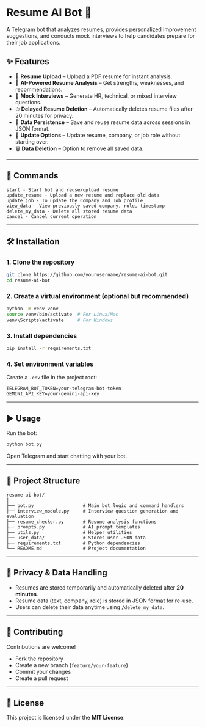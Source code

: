 # Resume AI Bot 🤖

A Telegram bot that analyzes resumes, provides personalized improvement suggestions, and conducts mock interviews to help candidates prepare for their job applications.

## ✨ Features

* 📄 **Resume Upload** – Upload a PDF resume for instant analysis.
* 🧠 **AI-Powered Resume Analysis** – Get strengths, weaknesses, and recommendations.
* 🎤 **Mock Interviews** – Generate HR, technical, or mixed interview questions.
* ⏱ **Delayed Resume Deletion** – Automatically deletes resume files after 20 minutes for privacy.
* 💾 **Data Persistence** – Save and reuse resume data across sessions in JSON format.
* 🔄 **Update Options** – Update resume, company, or job role without starting over.
* 🗑 **Data Deletion** – Option to remove all saved data.

---

## 🚀 Commands

```
start - Start bot and reuse/upload resume
update_resume - Upload a new resume and replace old data
update_job - To update the Company and Job profile
view_data - View previously saved company, role, timestamp
delete_my_data - Delete all stored resume data
cancel - Cancel current operation
```

---

## 🛠 Installation

### 1. Clone the repository

```bash
git clone https://github.com/yourusername/resume-ai-bot.git
cd resume-ai-bot
```

### 2. Create a virtual environment (optional but recommended)

```bash
python -m venv venv
source venv/bin/activate  # For Linux/Mac
venv\Scripts\activate     # For Windows
```

### 3. Install dependencies

```bash
pip install -r requirements.txt
```

### 4. Set environment variables

Create a `.env` file in the project root:

```env
TELEGRAM_BOT_TOKEN=your-telegram-bot-token
GEMINI_API_KEY=your-gemini-api-key
```

---

## ▶️ Usage

Run the bot:

```bash
python bot.py
```

Open Telegram and start chatting with your bot.

---

## 📂 Project Structure

```
resume-ai-bot/
│
├── bot.py                  # Main bot logic and command handlers
├── interview_module.py     # Interview question generation and evaluation
├── resume_checker.py       # Resume analysis functions
├── prompts.py              # AI prompt templates
├── utils.py                # Helper utilities
├── user_data/              # Stores user JSON data
├── requirements.txt        # Python dependencies
└── README.md               # Project documentation
```

---

## 🔐 Privacy & Data Handling

* Resumes are stored temporarily and automatically deleted after **20 minutes**.
* Resume data (text, company, role) is stored in JSON format for re-use.
* Users can delete their data anytime using `/delete_my_data`.

---

## 🤝 Contributing

Contributions are welcome!

* Fork the repository
* Create a new branch (`feature/your-feature`)
* Commit your changes
* Create a pull request

---

## 📜 License

This project is licensed under the **MIT License**.